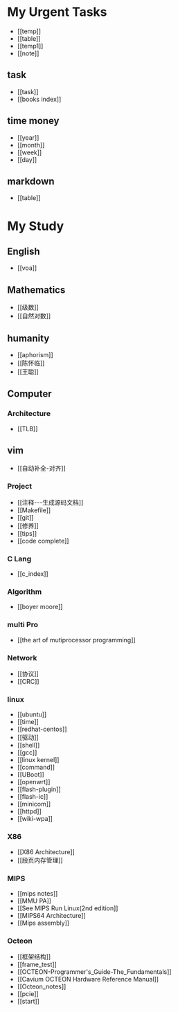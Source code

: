 # My Urgent Tasks
* [[temp]]
* [[table]]
* [[temp1]]
* [[note]]
## task
* [[task]]
* [[books index]]
## time money 
* [[year]]
* [[month]]
* [[week]]
* [[day]]
## markdown
* [[table]]

# My Study 
## English
* [[voa]]
## Mathematics
* [[级数]]
* [[自然对数]]
## humanity  
* [[aphorism]]
* [[陈怀临]] 
* [[王聪]]
## Computer 
### Architecture
* [[TLB]]
## vim 
* [[自动补全-对齐]]
### Project 
* [[注释---生成源码文档]]
* [[Makefile]]
* [[git]]
* [[修养]]
* [[tips]]
* [[code complete]]
### C Lang	
* [[c_index]]
### Algorithm
* [[boyer moore]]
### multi Pro
* [[the art of mutiprocessor programming]]
### Network 
* [[协议]]
* [[CRC]]
### linux
* [[ubuntu]]
* [[time]]
* [[redhat-centos]]
* [[驱动]]
* [[shell]]
* [[gcc]]
* [[linux kernel]]
* [[command]]
* [[UBoot]]
* [[openwrt]]
* [[flash-plugin]]
* [[flash-ic]]
* [[minicom]]
* [[httpd]]
* [[wiki-wpa]]
### X86
* [[X86 Architecture]]
* [[段页内存管理]]

### MIPS
* [[mips notes]]
* [[MMU PA]]
* [[See MIPS Run Linux(2nd edition]]
* [[MIPS64 Architecture]]
* [[Mips assembly]]
### Octeon 
* [[框架结构]]
* [[frame_test]]
* [[OCTEON-Programmer's_Guide-The_Fundamentals]]
* [[Cavium OCTEON Hardware Reference Manual]]
* [[Octeon_notes]]
* [[pcie]]
* [[start]]
